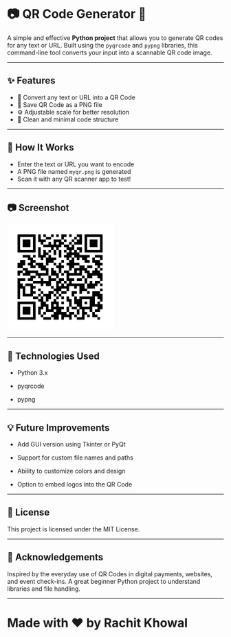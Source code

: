 # 📷 QR Code Generator 🔲

A simple and effective **Python project** that allows you to generate QR codes for any text or URL. Built using the `pyqrcode` and `pypng` libraries, this command-line tool converts your input into a scannable QR code image.

---

## ✨ Features

* 🔡 Convert any text or URL into a QR Code  
* 📁 Save QR Code as a PNG file  
* ⚙️ Adjustable scale for better resolution  
* 🧼 Clean and minimal code structure  

---

## 🧪 How It Works

* Enter the text or URL you want to encode  
* A PNG file named `myqr.png` is generated  
* Scan it with any QR scanner app to test!  

---

## 📷 Screenshot

![qr-code-screenshot](./image.png)

---

## 🧠 Technologies Used

* Python 3.x

* pyqrcode

* pypng

---

## 💡 Future Improvements

* Add GUI version using Tkinter or PyQt

* Support for custom file names and paths

* Ability to customize colors and design

* Option to embed logos into the QR Code

---

## 📄 License

This project is licensed under the MIT License.

---

## 🙌 Acknowledgements

Inspired by the everyday use of QR Codes in digital payments, websites, and event check-ins. A great beginner Python project to understand libraries and file handling.

---

# Made with ❤️ by Rachit Khowal
